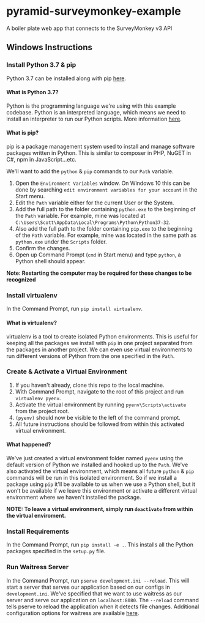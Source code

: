 # pyramid-surveymonkey-example
A boiler plate web app that connects to the SurveyMonkey v3 API

## Windows Instructions
### Install Python 3.7 & pip
Python 3.7 can be installed along with pip [here](https://www.python.org/ftp/python/3.7.0/python-3.7.0.exe).

#### What is Python 3.7?
Python is the programming language we're using with this example codebase. Python is an interpreted language, which means we need to install an interpreter to run our Python scripts. More information [here](https://www.python.org/doc/essays/blurb/).

#### What is pip?
pip is a package management system used to install and manage software packages written in Python. This is similar to composer in PHP, NuGET in C#, npm in JavaScript...etc.

We'll want to add the `python` & `pip` commands to our `Path` variable.

   1. Open the `Environment Variables` window. On Windows 10 this can be done by searching `edit environment variables for your account` in the Start menu.
   1. Edit the `Path` variable either for the current User or the System.
   1. Add the full path to the folder containing `python.exe` to the beginning of the `Path` variable. For example, mine was located at `C:\Users\Scott\AppData\Local\Programs\Python\Python37-32`.
   1. Also add the full path to the folder containing `pip.exe` to the beginning of the `Path` variable. For example, mine was located in the same path as `python.exe` under the `Scripts` folder.
   1. Confirm the changes.
   1. Open up Command Prompt (`cmd` in Start menu) and type `python`, a Python shell should appear. 

**Note: Restarting the computer may be required for these changes to be recognized**

### Install virtualenv
In the Command Prompt, run `pip install virtualenv`.

#### What is virtualenv?
virtualenv is a tool to create isolated Python environments. This is useful for keeping all the packages we install with `pip` in one project separated from the packages in another project. We can even use virtual environments to run different versions of Python from the one specified in the `Path`.

### Create & Activate a Virtual Environment
   1. If you haven't already, clone this repo to the local machine.
   1. With Command Prompt, navigate to the root of this project and run `virtualenv pyenv`.
   1. Activate the virtual environment by running `pyenv\Scripts\activate` from the project root.
   1. `(pyenv)` should now be visible to the left of the command prompt.
   1. All future instructions should be followed from within this activated virtual environment.

#### What happened?
We've just created a virtual environment folder named `pyenv` using the default version of Python we installed and hooked up to the `Path`. We've also activated the virtual environment, which means all future `python` & `pip` commands will be run in this isolated environment. So if we install a package using `pip` it'll be available to us when we use a Python shell, but it won't be available if we leave this environment or activate a different virtual environment where we haven't installed the package.

**NOTE: To leave a virtual environment, simply run `deactivate` from within the virtual enviroment.**

### Install Requirements
In the Command Prompt, run `pip install -e .`. This installs all the Python packages specified in the `setup.py` file.

### Run Waitress Server
In the Command Prompt, run `pserve development.ini --reload`. This will start a server that serves our application based on our configs in `development.ini`. We've specified that we want to use waitress as our server and serve our application on `localhost:8080`. The `--reload` command tells pserve to reload the application when it detects file changes. Additional configuration options for waitress are available [here](https://docs.pylonsproject.org/projects/waitress/en/latest/index.html).
